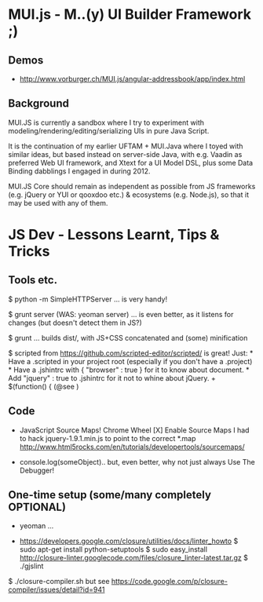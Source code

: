 MUI.js - M..(y) UI Builder Framework ;)
======

Demos
---
* http://www.vorburger.ch/MUI.js/angular-addressbook/app/index.html

Background
---

MUI.JS is currently a sandbox where I try to experiment with 
modeling/rendering/editing/serializing UIs in pure Java Script.

It is the continuation of my earlier UFTAM + MUI.Java where I toyed with similar ideas,
but based instead on server-side Java, with e.g. Vaadin as preferred Web UI framework,
and Xtext for a UI Model DSL, plus some Data Binding dabblings I engaged in during 2012. 

MUI.JS Core should remain as independent as possible from JS frameworks 
(e.g. jQuery or YUI or qooxdoo etc.) & ecosystems (e.g. Node.js), so that
it may be used with any of them.
 
 
JS Dev - Lessons Learnt, Tips & Tricks
====

Tools etc.
---

$ python -m SimpleHTTPServer
... is very handy!

$ grunt server  (WAS: yeoman server)
... is even better, as it listens for changes (but doesn't detect them in JS?)

$ grunt
... builds dist/, with JS+CSS concatenated and (some) minification

$ scripted from https://github.com/scripted-editor/scripted/ is great! Just:
	* Have a .scripted in your project root (especially if you don't have a .project)
	* Have a .jshintrc with { "browser" : true } for it to know about document.
	* Add "jquery" : true to .jshintrc for it not to whine about jQuery. + $(function() { (@see )


Code
----

* JavaScript Source Maps!  Chrome Wheel [X] Enable Source Maps
  I had to hack jquery-1.9.1.min.js to point to the correct *.map
  http://www.html5rocks.com/en/tutorials/developertools/sourcemaps/

* console.log(someObject).. but, even better, why not just always Use The Debugger!


One-time setup (some/many completely OPTIONAL)
---

* yeoman ...

* https://developers.google.com/closure/utilities/docs/linter_howto
$ sudo apt-get install python-setuptools
$ sudo easy_install http://closure-linter.googlecode.com/files/closure_linter-latest.tar.gz
$ ./gjslint

$ ./closure-compiler.sh
  but see https://code.google.com/p/closure-compiler/issues/detail?id=941

